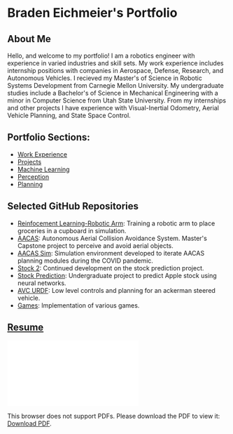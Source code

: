 # Braden Eichmeier's Portfolio

## About Me

Hello, and welcome to my portfolio! I am a robotics engineer with experience in varied industries and skill sets. My work experience includes internship positions with companies in Aerospace, Defense, Research, and Autonomous Vehicles. I recieved my Master's of Science in Robotic Systems Development from Carnegie Mellon University. My undergraduate studies include a Bachelor's of Science in Mechanical Engineering with a minor in Computer Science from Utah State University. From my internships and other projects I have experience with Visual-Inertial Odometry, Aerial Vehicle Planning, and State Space Control.

## Portfolio Sections:

* [Work Experience](./work)
* [Projects](./integrated_projects)
* [Machine Learning](./learning)
* [Perception](./perception)
* [Planning](./planning)

## Selected GitHub Repositories

* [Reinfocement Learning-Robotic Arm](https://github.com/eichmeierbr/robo_autonomy_project): Training a robotic arm to place groceries in a cupboard in simulation.
* [AACAS](https://github.com/eichmeierbr/aacas): Autonomous Aerial Collision Avoidance System. Master's Capstone project to perceive and avoid aerial objects.
* [AACAS Sim](https://github.com/eichmeierbr/aacas_sim): Simulation environment developed to iterate AACAS planning modules during the COVID pandemic.
* [Stock 2](https://github.com/eichmeierbr/stock2): Continued development on the stock prediction project.
* [Stock Prediction](https://github.com/eichmeierbr/stockPrediction): Undergraduate project to predict Apple stock using neural networks.
* [AVC URDF](https://github.com/eichmeierbr/avc_urdf): Low level controls and planning for an ackerman steered vehicle.
* [Games](https://github.com/eichmeierbr/games): Implementation of various games.


## [Resume](./Braden_Eichmeier_Resume.pdf)

<object data="Braden_Eichmeier_Resume.pdf" type="application/pdf" width="700px" height="700px">
    <embed src="Braden_Eichmeier_Resume.pdf">
        <p>This browser does not support PDFs. Please download the PDF to view it: <a href="Braden_Eichmeier_Resume.pdf">Download PDF</a>.</p>
    </embed>
</object>
